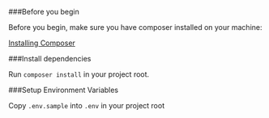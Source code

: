 ###Before you begin

Before you begin, make sure you have composer installed on your machine:

[Installing Composer](https://www.abeautifulsite.net/installing-composer-on-os-x)

###Install dependencies

Run `composer install` in your project root.

###Setup Environment Variables

Copy `.env.sample` into `.env` in your project root